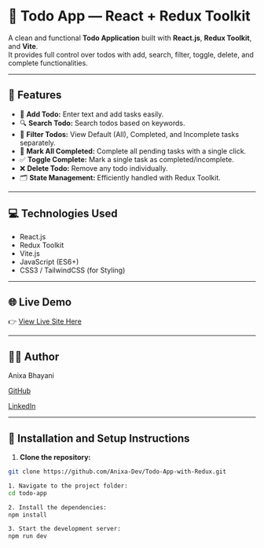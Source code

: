 # 📌 Todo App — React + Redux Toolkit

A clean and functional **Todo Application** built with **React.js**, **Redux Toolkit**, and **Vite**.  
It provides full control over todos with add, search, filter, toggle, delete, and complete functionalities.

---

## 🚀 Features
- 📝 **Add Todo:** Enter text and add tasks easily.
- 🔍 **Search Todo:** Search todos based on keywords.
- 📂 **Filter Todos:** View Default (All), Completed, and Incomplete tasks separately.
- 🧹 **Mark All Completed:** Complete all pending tasks with a single click.
- ✅ **Toggle Complete:** Mark a single task as completed/incomplete.
- ❌ **Delete Todo:** Remove any todo individually.
- 🗂️ **State Management:** Efficiently handled with Redux Toolkit.

---

## 💻 Technologies Used
- React.js
- Redux Toolkit
- Vite.js
- JavaScript (ES6+)
- CSS3 / TailwindCSS (for Styling)

---

## 🌐 Live Demo
👉 [View Live Site Here](https://weather-anixa.netlify.app/)

---
## 🙋‍♂️ Author
Anixa Bhayani

[GitHub](https://github.com/Anixa-Dev)

[LinkedIn](https://www.linkedin.com/in/anixa-bhayani-637263178/)

---

## 🔧 Installation and Setup Instructions

1. **Clone the repository:**

```bash
git clone https://github.com/Anixa-Dev/Todo-App-with-Redux.git

1. Navigate to the project folder:
cd todo-app

2. Install the dependencies:
npm install

3. Start the development server:
npm run dev
